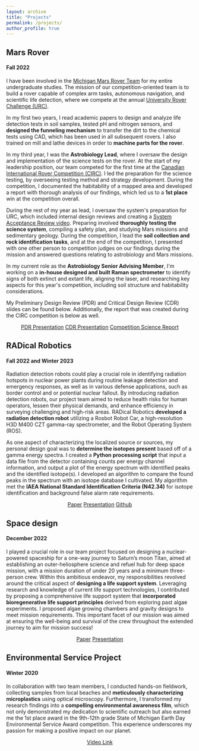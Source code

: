 ```yaml
---
layout: archive
title: "Projects"
permalink: /projects/
author_profile: true
---
```


## Mars Rover
#### Fall 2022 

I have been involved in the [Michigan Mars Rover Team](https://mrover.org) for my entire undergraduate studies. The mission of our competition-oriented team is to build a rover capable of complex arm tasks, autonomous navigation, and scientific life detection, where we compete at the annual [University Rover Challenge (URC)](https://urc.marssociety.org).

In my first two years, I read academic papers to design and analyze life detection tests in soil samples, tested pH and nitrogen sensors, and **designed the funneling mechanism** to transfer the dirt to the chemical tests using CAD, which has been used in all subsequent rovers. I also trained on mill and lathe devices in order to **machine parts for the rover**.

In my third year, I was the **Astrobiology Lead**, where I oversaw the design and implementation of the science tests on the rover. At the start of my leadership position, our team competed for the first time at the [Canadian International Rover Competition (CIRC)](https://circ.cstag.ca). I led the preparation for the science testing, by overseeing testing method and strategy development. During the competition, I documented the habitability of a mapped area and developed a report with thorough analysis of our findings, which led us to a **1st place** win at the competition overall.

During the rest of my year as lead, I oversaw the system's preparation for URC, which included internal design reviews and creating a [System Acceptance Review video](https://www.youtube.com/watch?v=xKBLp-un0XE). Preparing involved **thoroughly testing the science system**, compiling a safety plan, and studying Mars missions and sedimentary geology. During the competition, I lead the **soil collection and rock identification tasks**, and at the end of the competition, I presented with one other person to competition judges on our findings during the mission and answered questions relating to astrobiology and Mars missions.

In my current role as the **Astrobiology Senior Advising Member**, I'm working on a **in-house designed and built Raman spectrometer** to identify signs of both extinct and extant life, aligning the laser, and researching key aspects for this year's competition, including soil structure and habitability considerations.

My Preliminary Design Review (PDR) and Critical Design Review (CDR) slides can be found below. Additionally, the report that was created during the CIRC competition is below as well.

<div markdown="0" align="center">
    <a href="../files/Astrobiology PDR" class="btn btn--info">PDR Presentation</a>
    <a href="../files/Astrobiology CDR" class="btn btn--info">CDR Presentation</a>
    <a href="../files/MROVER_Science_CIRC_Report.pdf" class="btn btn--info">Competition Science Report</a>
</div>

## RADical Robotics
#### Fall 2022 and Winter 2023

Radiation detection robots could play a crucial role in identifying radiation hotspots in nuclear power plants during routine leakage detection and emergency responses, as well as in various defense applications, such as border control and or potential nuclear fallout. By introducing radiation detection robots, our project team aimed to reduce health risks for human operators, lessen their physical demands, and enhance efficiency in surveying challenging and high-risk areas. RADical Robotics **developed a radiation detection robot** utilizing a Rosbot Robot Car, a high-resolution H3D M400 CZT gamma-ray spectrometer, and the Robot Operating System (ROS).

As one aspect of characterizing the localized source or sources, my personal design goal was to **determine the isotopes present** based off of a gamma energy spectra. I created a **Python processing script** that input a data file from the detector containing counts per energy channel information, and output a plot of the energy spectrum with identified peaks and the identified isotope(s). I developed an algorithm to compare the found peaks in the spectrum with an isotope database I cultivated. My algorithm met the **IAEA National Standard Identification Criteria (N42.34)** for isotope identification and background false alarm rate requirements.

<div markdown="0" align="center">
    <a href="../files/Radical_Robotics_Final_Report.pdf" class="btn btn--info">Paper</a>
    <a href="../files/RadicalRobotics_FinalOralPresentation_Submission.pdf" class="btn btn--info">Presentation</a>
    <a href="https://github.com/EmRobotics/RadRobo" class="btn btn--info">Github</a>
</div>

## Space design
#### December 2022

I played a crucial role in our team project focused on designing a nuclear-powered spaceship for a one-way journey to Saturn’s moon Titan, aimed at establishing an outer-heliosphere science and refuel hub for deep space mission, with a mission duration of under 20 years and a minimum three-person crew. Within this ambitious endeavor, my responsibilities revolved around the critical aspect of **designing a life support system**. Leveraging research and knowledge of current life support technologies, I contributed by proposing a comprehensive life support system that **incorporated bioregenerative life support principles** derived from exploring past algae experiments. I proposed algae growing chambers and gravity designs to meet mission requirements. This important facet of our mission was aimed at ensuring the well-being and survival of the crew throughout the extended journey to aim for mission success!

<div markdown="0" align="center">
    <a href="../files/KOIOS Final Report.pdf" class="btn btn--info">Paper</a>
    <a href="../files/FINAL KOIOS Presentation.pdf" class="btn btn--info">Presentation</a>
</div>

## Environmental Service Project
#### Winter 2020

In collaboration with two team members, I conducted hands-on fieldwork, collecting samples from local beaches and **meticulously characterizing microplastics** using optical microscopy. Furthermore, I transformed my research findings into a **compelling environmental awareness film**, which not only demonstrated my dedication to scientific outreach but also earned me the 1st place award in the 9th-12th grade State of Michigan Earth Day Environmental Service Award competition. This experience underscores my passion for making a positive impact on our planet.

<div markdown="0" align="center">
    <a href="https://youtu.be/5LB4wFwrM1M" class="btn btn--info">Video Link</a>
</div>